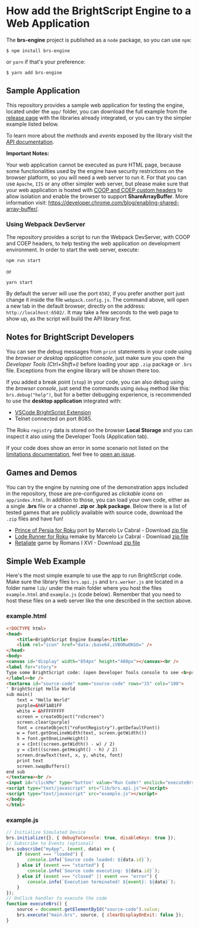# How add the BrightScript Engine to a Web Application

The **brs-engine** project is published as a `node` package, so you can use `npm`:

```shell
$ npm install brs-engine
```

or `yarn` if that's your preference:

```shell
$ yarn add brs-engine
```

## Sample Application

This repository provides a sample web application for testing the engine, located under the `app/` folder, you can download the full example from the [release page](https://github.com/lvcabral/brs-engine/releases) with the libraries already integrated, or you can try the simpler example listed below.

To learn more about the _methods_ and _events_ exposed by the library visit the [API documentation](engine-api.md).

**Important Notes:**

Your web application cannot be executed as pure HTML page, because some functionalities used by the engine have security restrictions on the browser platform, so you will need a web server to run it. For that you can use `Apache`, `IIS` or any other simpler web server, but please make sure that your web application is hosted with [COOP and COEP custom headers](https://developer.chrome.com/blog/enabling-shared-array-buffer/) to allow isolation and enable the browser to support **ShareArrayBuffer**. More information visit: <https://developer.chrome.com/blog/enabling-shared-array-buffer/>.

### Using Webpack DevServer

The repository provides a script to run the Webpack DevServer, with COOP and COEP headers, to help testing the web application on development environment. In order to start the web server, execute:

```shell
npm run start
```
or

```shell
yarn start
```

By default the server will use the port `6502`, if you prefer another port just change it inside the file `webpack.config.js`. The command above, will open a new tab in the default browser, directly on the address: `http://localhost:6502/`. It may take a few seconds to the web page to show up, as the script will build the API library first.

## Notes for BrightScript Developers

You can see the debug messages from `print` statements in your code using the _browser or desktop application console_, just make sure you open the _Developer Tools (Ctrl+Shift+i)_ before loading your app `.zip` package or `.brs` file. Exceptions from the engine library will be shown there too.

If you added a break point (`stop`) in your code, you can also debug using the _browser console_, just send the commands using `debug` method like this: `brs.debug("help")`, but for a better debugging experience, is recommended to use the **desktop application** integrated with:

- [VSCode BrightScript Extension](https://marketplace.visualstudio.com/items?itemName=RokuCommunity.brightscript)
- Telnet connected on port 8085.

The Roku `registry` data is stored on the browser **Local Storage** and you can inspect it also using the Developer Tools (Application tab).

If your code does show an error in some scenario not listed on the [limitations documentation](docs/limitations.md), feel free to [open an issue](https://github.com/lvcabral/brs-engine/issues).

## Games and Demos

You can try the engine by running one of the demonstration apps included in the repository, those are pre-configured as _clickable icons_ on `app/index.html`. In addition to those, you can load your own code, either as a single **.brs** file or a channel **.zip or .bpk package**. Below there is a list of tested games that are publicly available with source code, download the `.zip` files and have fun!

- [Prince of Persia for Roku](https://github.com/lvcabral/Prince-of-Persia-Roku) port by Marcelo Lv Cabral - Download [zip file](https://github.com/lvcabral/Prince-of-Persia-Roku/releases/download/v0.18.3778/Prince-of-Persia-Roku-018.zip)
- [Lode Runner for Roku](https://github.com/lvcabral/Lode-Runner-Roku) remake by Marcelo Lv Cabral - Download [zip file](https://github.com/lvcabral/Lode-Runner-Roku/releases/download/v0.18.707/Lode-Runner-Roku-018.zip)
- [Retaliate](https://github.com/lvcabral/retaliate-roku) game by Romans I XVI - Download [zip file](https://github.com/lvcabral/retaliate-roku/releases/download/v1.7.0-emu/retaliate-brs-emu.zip)

## Simple Web Example

Here's the most simple example to use the app to run BrightScript code. Make sure the library files `brs.api.js` and `brs.worker.js` are located in a folder name `lib/` under the main folder where you host the files `example.html` and `example.js` (code below). Remember that you need to host these files on a web server like the one described in the section above.

### example.html

```html
<!DOCTYPE html>
<head>
    <title>BrightScript Engine Example</title>
    <link rel="icon" href="data:;base64,iVBORwOKGO=" />
</head>
<body>
<canvas id="display" width="854px" height="480px"></canvas><br />
<label for="story">
Type some BrightScript code: (open Developer Tools console to see <b>print</b> outputs)
</label><br />
<textarea id="source-code" name="source-code" rows="15" cols="100">
' BrightScript Hello World
sub main()
    text = "Hello World"
    purple=&h6F1AB1FF
    white = &hFFFFFFFF
    screen = createObject("roScreen")
    screen.clear(purple)
    font = createObject("roFontRegistry").getDefaultFont()
    w = font.getOneLineWidth(text, screen.getWidth())
    h = font.getOneLineHeight()
    x = cInt((screen.getWidth() - w) / 2)
    y = cInt((screen.getHeight() - h) / 2)
    screen.drawText(text, x, y, white, font)
    print text
    screen.swapBuffers()
end sub
</textarea><br />
<input id="clickMe" type="button" value="Run Code!" onclick="executeBrs();" />
<script type="text/javascript" src="lib/brs.api.js"></script>
<script type="text/javascript" src="example.js"></script>
</body>
</html>
```

### example.js

```javascript
// Initialize Simulated Device
brs.initialize({}, { debugToConsole: true, disableKeys: true });
// Subscribe to Events (optional)
brs.subscribe("myApp", (event, data) => {
    if (event === "loaded") {
        console.info(`Source code loaded: ${data.id}`);
    } else if (event === "started") {
        console.info(`Source code executing: ${data.id}`);
    } else if (event === "closed" || event === "error") {
        console.info(`Execution terminated! ${event}: ${data}`);
    }
});
// OnClick handler to execute the code
function executeBrs() {
    source = document.getElementById("source-code").value;
    brs.execute("main.brs", source, { clearDisplayOnExit: false });
}
```
